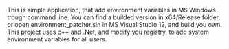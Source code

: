 This is simple application, that add environment variables in MS Windows trough command line.
You can find a builded version in x64/Release folder, or open environment_patcher.sln in MS Visual Studio 12,
and build you own.
This project uses c++ and .Net, and modify you registry, to add system environment variables for all users.
